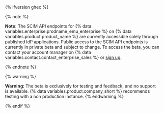 {% ifversion ghec %}

{% note %}

**Note:** The SCIM API endpoints for {% data variables.enterprise.prodname_emu_enterprise %} on {% data variables.product.product_name %} are currently accessible solely through published IdP applications. Public access to the SCIM API endpoints is currently in private beta and subject to change. To access the beta, you can contact your account manager on {% data variables.contact.contact_enterprise_sales %} or [sign up](https://github.com/features/emu-public-scim-api/signup).

{% endnote %}

{% warning %}

**Warning:** The beta is exclusively for testing and feedback, and no support is available. {% data variables.product.company_short %} recommends testing with a non production instance.
{% endwarning %}

{% endif %}
